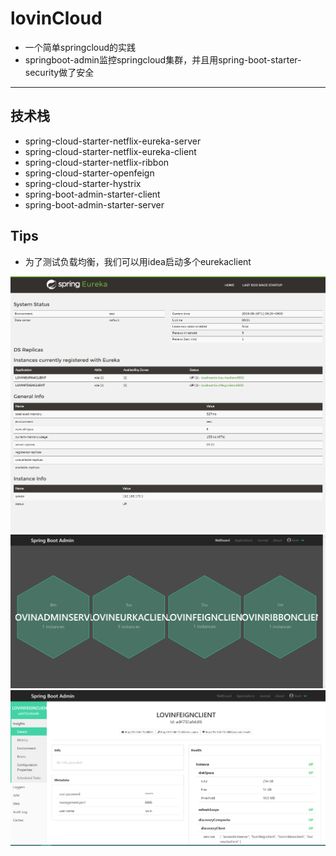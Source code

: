 # lovinCloud 

* 一个简单springcloud的实践
* springboot-admin监控springcloud集群，并且用spring-boot-starter-security做了安全


---

## 技术栈

* spring-cloud-starter-netflix-eureka-server
* spring-cloud-starter-netflix-eureka-client
* spring-cloud-starter-netflix-ribbon
* spring-cloud-starter-openfeign
* spring-cloud-starter-hystrix
* spring-boot-admin-starter-client
* spring-boot-admin-starter-server

## Tips

* 为了测试负载均衡，我们可以用idea启动多个eurekaclient

![注册中心](./static/images/注册中心.png)
![监控概览](./static/images/wallboard.png)
![详情](./static/images/detail.png)
